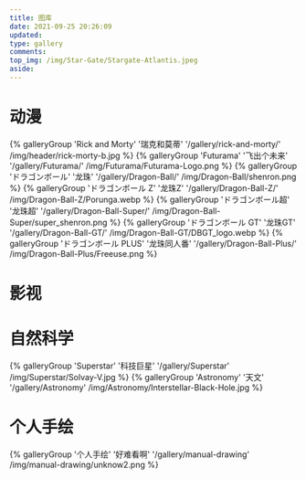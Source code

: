 ```yaml
---
title: 图库
date: 2021-09-25 20:26:09
updated:
type: gallery
comments:
top_img: /img/Star-Gate/Stargate-Atlantis.jpeg
aside:  
---
```


# 动漫

<div class="gallery-group-main">
{% galleryGroup 'Rick and Morty' '瑞克和莫蒂' '/gallery/rick-and-morty/' /img/header/rick-morty-b.jpg %}
{% galleryGroup 'Futurama' '飞出个未来' '/gallery/Futurama/' /img/Futurama/Futurama-Logo.png %}
{% galleryGroup 'ドラゴンボール' '龙珠' '/gallery/Dragon-Ball/' /img/Dragon-Ball/shenron.png %}
{% galleryGroup 'ドラゴンボール Z' '龙珠Z' '/gallery/Dragon-Ball-Z/' /img/Dragon-Ball-Z/Porunga.webp %}
{% galleryGroup 'ドラゴンボール超' '龙珠超' '/gallery/Dragon-Ball-Super/' /img/Dragon-Ball-Super/super_shenron.png %}
{% galleryGroup 'ドラゴンボール GT' '龙珠GT' '/gallery/Dragon-Ball-GT/' /img/Dragon-Ball-GT/DBGT_logo.webp %}
{% galleryGroup 'ドラゴンボール PLUS' '龙珠同人番' '/gallery/Dragon-Ball-Plus/' /img/Dragon-Ball-Plus/Freeuse.png %}
</div> 

# 影视


# 自然科学

<div class="gallery-group-main">
{% galleryGroup 'Superstar' '科技巨星' '/gallery/Superstar' /img/Superstar/Solvay-V.jpg %}
{% galleryGroup 'Astronomy' '天文' '/gallery/Astronomy' /img/Astronomy/Interstellar-Black-Hole.jpg %}
</div> 

# 个人手绘

<div class="gallery-group-main">
{% galleryGroup '个人手绘' '好难看啊' '/gallery/manual-drawing' /img/manual-drawing/unknow2.png %}
</div> 